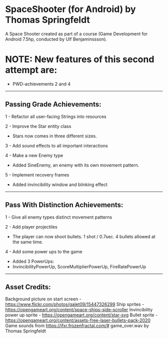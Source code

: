# SpaceShooter (for Android) by Thomas Springfeldt 
A Space Shooter created as part of a course (Game Development for Android 7.5hp, conducted 
by Ulf Benjaminssson).

# NOTE: New features of this second attempt are:

- PWD-achievements 2 and 4

---
## Passing Grade Achievements:
1 - Refactor all user-facing Strings into resources  

2 - Improve the Star entity class  
- Stars now comes in three different sizes.

3 - Add sound effects to all important interactions  

4 - Make a new Enemy type  
- Added SineEnemy, an enemy with its own movement pattern.

5 - Implement recovery frames  
- Added invincibility window and blinking effect 

---
## Pass With Distinction Achievements:
1 - Give all enemy types distinct movement patterns

2 - Add player projectiles 
- The player can now shoot bullets. 1 shot / 0.7sec. 4 bullets allowed at the same time.

4 - Add some power ups to the game
- Added 3 PowerUps:
- InvincibilityPowerUp, ScoreMultiplierPowerUp, FireRatePowerUp

---
## Asset Credits:
Background picture on start screen - https://www.flickr.com/photos/galet09/15447326299
Ship sprites - https://opengameart.org/content/space-ships-side-scroller
Invincibility power up sprite - https://opengameart.org/content/star-svg
Bullet sprite - https://opengameart.org/content/assets-free-laser-bullets-pack-2020
Game sounds from https://jfxr.frozenfractal.com/#
game_over.wav by Thomas Springfeldt